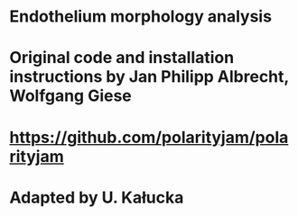 # Endothelium morphology analysis
# Original code and installation instructions by Jan Philipp Albrecht, Wolfgang Giese
# https://github.com/polarityjam/polarityjam
# Adapted by U. Kałucka
